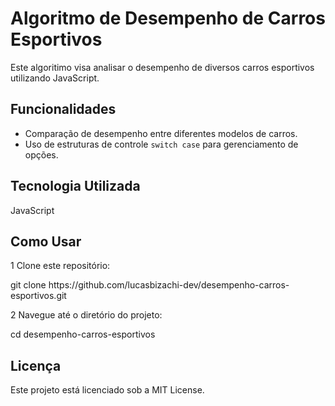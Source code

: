 # Algoritmo de Desempenho de Carros Esportivos
Este algoritimo visa analisar o desempenho de diversos carros esportivos utilizando JavaScript.

## Funcionalidades
* Comparação de desempenho entre diferentes modelos de carros.
* Uso de estruturas de controle <code>switch case</code> para gerenciamento de opções.

## Tecnologia Utilizada
JavaScript

## Como Usar
1 Clone este repositório:
<p>git clone https://github.com/lucasbizachi-dev/desempenho-carros-esportivos.git</p>
2 Navegue até o diretório do projeto:
<p></p>cd desempenho-carros-esportivos</p>

## Licença
Este projeto está licenciado sob a MIT License.
